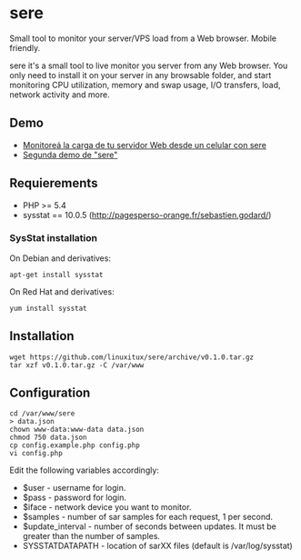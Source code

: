 # sere
Small tool to monitor your server/VPS load from a Web browser. Mobile friendly.

sere it's a small tool to live monitor you server from any Web browser.
You only need to install it on your server in any browsable folder, and start monitoring
CPU utilization, memory and swap usage, I/O transfers, load, network activity and more.

## Demo

* [Monitoreá la carga de tu servidor Web desde un celular con sere](https://www.linuxito.com/programacion/879-monitorea-la-carga-de-tu-servidor-web-desde-un-celular-con-sere)
* [Segunda demo de "sere"](https://youtu.be/mGfcBkvquis)

## Requierements

* PHP >= 5.4
* sysstat == 10.0.5 (http://pagesperso-orange.fr/sebastien.godard/)


### SysStat installation

On Debian and derivatives:

    apt-get install sysstat

On Red Hat and derivatives:

    yum install sysstat

## Installation

    wget https://github.com/linuxitux/sere/archive/v0.1.0.tar.gz
    tar xzf v0.1.0.tar.gz -C /var/www

## Configuration

    cd /var/www/sere
    > data.json
    chown www-data:www-data data.json
    chmod 750 data.json
    cp config.example.php config.php
    vi config.php

Edit the following variables accordingly:

* $user - username for login.
* $pass - password for login.
* $iface - network device you want to monitor.
* $samples - number of sar samples for each request, 1 per second.
* $update_interval - number of seconds between updates. It must be greater than the number of samples.
* SYSSTATDATAPATH - location of sarXX files (default is /var/log/sysstat)
